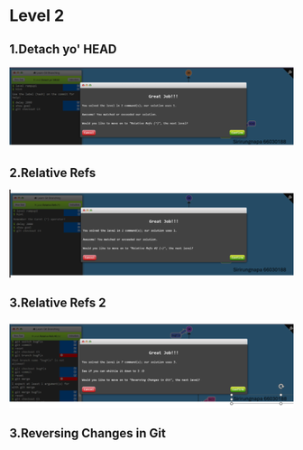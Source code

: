 # Level 2

## 1.Detach yo' HEAD

![alt text](image-4.png)

## 2.Relative Refs

![alt text](image-5.png)

## 3.Relative Refs 2

![alt text](image-6.png)

## 3.Reversing Changes in Git